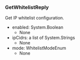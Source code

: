 ### GetWhitelistReply
Get IP whitelist configuration.

- enabled: System.Boolean
  - None
- ipCidrs: a list of System.Strings
  - None
- mode: WhitelistModeEnum
  - None
